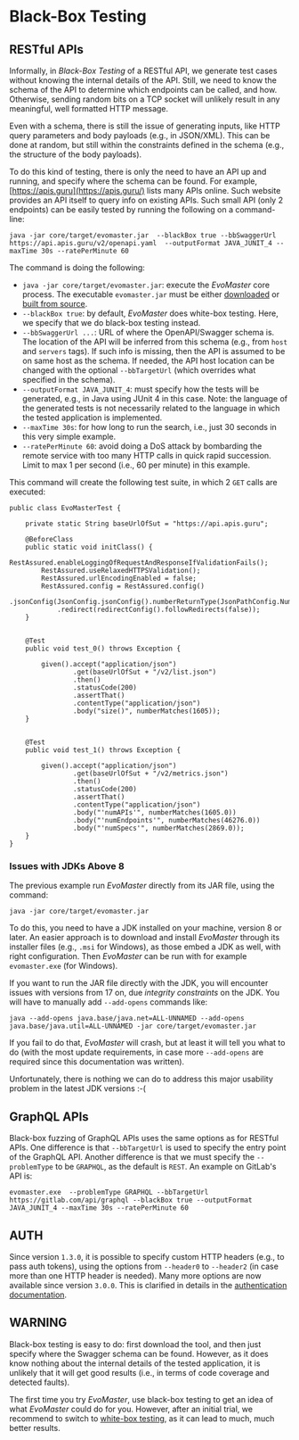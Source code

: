 # Black-Box Testing

## RESTful APIs

Informally, in *Black-Box Testing* of a RESTful API, we generate test cases without
knowing the internal details of the API.
Still, we need to know the schema of the API to determine which endpoints can be called,
and how.
Otherwise, sending random bits on a TCP socket will unlikely result in any meaningful, 
well formatted HTTP message.

Even with a schema, there is still the issue of generating inputs, like HTTP query parameters
and body payloads (e.g., in JSON/XML).
This can be done at random, but still within the constraints defined in the schema (e.g., the 
structure of the body payloads). 


To do this kind of testing, there is only the need to have an API up and running, and specify
where the schema can be found.
For example, [https://apis.guru](https://apis.guru/) lists many APIs online. 
Such website provides an API itself to query info on existing APIs.
Such small API (only 2 endpoints) can be easily tested by running the following on a command-line: 

```
java -jar core/target/evomaster.jar  --blackBox true --bbSwaggerUrl https://api.apis.guru/v2/openapi.yaml  --outputFormat JAVA_JUNIT_4 --maxTime 30s --ratePerMinute 60
```

The command is doing the following:

* `java -jar core/target/evomaster.jar`: execute the _EvoMaster_ core process. 
  The executable `evomaster.jar` must be either [downloaded](download.md) 
  or [built from source](build.md).
* `--blackBox true`: by default, _EvoMaster_ does white-box testing. Here, we specify that
  we do black-box testing instead.
* `--bbSwaggerUrl ...`: URL of where the OpenAPI/Swagger schema is. The location of the API will be inferred from this schema (e.g., from `host` and `servers` tags). If such info is missing, then the API is assumed to be on same host as the schema. If needed, the API host location can be changed with the optional `--bbTargetUrl` (which overrides what specified in the schema).   
* `--outputFormat JAVA_JUNIT_4`: must specify how the tests will be generated, e.g., in Java
  using JUnit 4 in this case. Note: the language of the generated tests is not necessarily related
  to the language in which the tested application is implemented. 
* `--maxTime 30s`: for how long to run the search, i.e., just 30 seconds in this very simple example.
* `--ratePerMinute 60`: avoid doing a DoS attack by bombarding the remote service with too many HTTP calls in quick rapid succession. Limit to max 1 per second (i.e., 60 per minute) in this example.

This command will create the following test suite, in which 2 `GET` calls are executed:

```
public class EvoMasterTest {

    private static String baseUrlOfSut = "https://api.apis.guru";
    
    @BeforeClass
    public static void initClass() {
        RestAssured.enableLoggingOfRequestAndResponseIfValidationFails();
        RestAssured.useRelaxedHTTPSValidation();
        RestAssured.urlEncodingEnabled = false;
        RestAssured.config = RestAssured.config()
            .jsonConfig(JsonConfig.jsonConfig().numberReturnType(JsonPathConfig.NumberReturnType.DOUBLE))
            .redirect(redirectConfig().followRedirects(false));
    }

    
    @Test
    public void test_0() throws Exception {
        
        given().accept("application/json")
                .get(baseUrlOfSut + "/v2/list.json")
                .then()
                .statusCode(200)
                .assertThat()
                .contentType("application/json")
                .body("size()", numberMatches(1605));
    }
    
    
    @Test
    public void test_1() throws Exception {
        
        given().accept("application/json")
                .get(baseUrlOfSut + "/v2/metrics.json")
                .then()
                .statusCode(200)
                .assertThat()
                .contentType("application/json")
                .body("'numAPIs'", numberMatches(1605.0))
                .body("'numEndpoints'", numberMatches(46276.0))
                .body("'numSpecs'", numberMatches(2869.0));
    }
}
```

### Issues with JDKs Above 8

The previous example run _EvoMaster_ directly from its JAR file, using the command:

```java -jar core/target/evomaster.jar```

To do this, you need to have a JDK installed on your machine, version 8 or later. 
An easier approach is to download and install _EvoMaster_ through its installer files (e.g., `.msi` for Windows), as those embed a JDK as well, with right configuration.
Then _EvoMaster_ can be run with for example `evomaster.exe` (for Windows).

If you want to run the JAR file directly with the JDK, you will encounter issues with versions from 17 on, due _integrity constraints_ on the JDK. 
You will have to manually add `--add-opens` commands like:

```java --add-opens java.base/java.net=ALL-UNNAMED --add-opens java.base/java.util=ALL-UNNAMED -jar core/target/evomaster.jar ```

If you fail to do that, _EvoMaster_ will crash, but at least it will tell you what to do (with the most update requirements, in case more `--add-opens` are required since this documentation was written).

Unfortunately, there is nothing we can do to address this major usability problem in the latest JDK versions :-( 

## GraphQL APIs

Black-box fuzzing of GraphQL APIs uses the same options as for RESTful APIs.
One difference is that `--bbTargetUrl` is used to specify the entry point of the GraphQL API.
Another difference is that we must specify the `--problemType` to be `GRAPHQL`, as the default is `REST`.
An example on GitLab's API is:

```
evomaster.exe  --problemType GRAPHQL --bbTargetUrl https://gitlab.com/api/graphql --blackBox true --outputFormat JAVA_JUNIT_4 --maxTime 30s --ratePerMinute 60
```


## AUTH

Since version `1.3.0`, it is possible to specify custom HTTP headers (e.g., to pass auth tokens), using the options from `--header0` to `--header2` (in case more than one HTTP header is needed). 
Many more options are now available since version `3.0.0`.
This is clarified in details in the [authentication documentation](auth.md).



## WARNING

Black-box testing is easy to do: first download the tool, and then just specify where the Swagger schema
can be found.
However, as it does know nothing about the internal details of the tested application, it is 
unlikely that it will get good results (i.e., in terms of code coverage and detected faults).

The first time you try _EvoMaster_, use black-box testing to get an idea of what _EvoMaster_
could do for you.
However, after an initial trial, we recommend to switch to [white-box testing](whitebox.md),
as it can lead to much, much better results.
